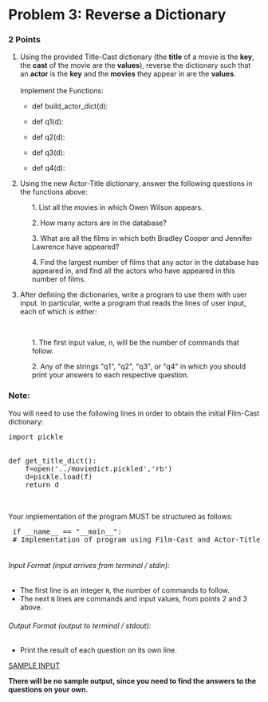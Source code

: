 <h1> Problem 3: Reverse a Dictionary </h1>
<h3> 2 Points </h3>

1. Using the provided Title-Cast dictionary (the **title** of a movie is the **key**, the **cast** of the movie are the **values**), 
reverse the dictionary such that an **actor** is the **key** and the **movies** they appear in are the **values**. <br /><br />
Implement the Functions: 
<ul>
<ul>
 <li>def build_actor_dict(d): </li> </ul> 
<ul>
 <li>def q1(d):</li> </ul> 
<ul>
 <li>def q2(d):</li> </ul> 
<ul>
 <li>def q3(d):</ul> </li>
 <ul>
 <li>def q4(d):</ul> </li>
</ul>

2. Using the new Actor-Title dictionary, answer the following questions in the functions above: <br />
<ul>
<ul>
 1. List all the movies in which Owen Wilson appears. </ul> 
<ul>
 2. How many actors are in the database? </ul> 
<ul>
 3. What are all the films in which both Bradley Cooper and Jennifer Lawrence have appeared? </ul> 
<ul>
 4. Find the largest number of films that any actor in the database has appeared in, and find all the actors who have appeared in this number of films.
</ul>
 </ul>

3. After defining the dictionaries, write a program to use them with user input. In particular, write a program that reads the lines of user input, each of which is either: 
<br />
<ul>
<ul>
 1. The first input value, n, will be the number of commands that follow. </ul> 
<ul>
 2. Any of the strings "q1", "q2", "q3", or "q4" in which you should print your answers to each respective question. </ul> 
 </ul> 
 
 
<h3> Note: </h3>
You will need to use the following lines in order to obtain the initial Film-Cast dictionary: 
 <br />
<pre class="brush: python">
import pickle
 <br />
def get_title_dict():
    f=open('../moviedict.pickled','rb')
    d=pickle.load(f)
    return d
 </pre> 
  <br />
Your implementation of the program MUST be structured as follows: 
 <br /> 
 <pre class="brush: python">
 if __name__ == "__main__":
 # Implementation of program using Film-Cast and Actor-Title dictionaries.
 </pre> 
 
###### Input Format (input arrives from terminal / stdin):

- The first line is an integer <code>N</code>, the number of commands to follow. 
- The next <code>N</code> lines are commands and input values, from points 2 and 3 above.

###### Output Format (output to terminal / stdout):

- Print the result of each question on its own line. 

[SAMPLE INPUT](input.txt)

**There will be no sample output, since you need to find the answers to the questions on your own.**
